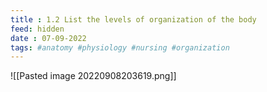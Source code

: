 ```yaml
---
title : 1.2 List the levels of organization of the body
feed: hidden
date : 07-09-2022
tags: #anatomy #physiology #nursing #organization
---
```


![[Pasted image 20220908203619.png]]

